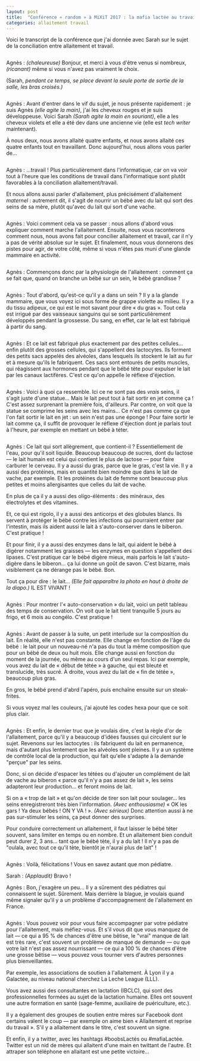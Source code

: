 ```yaml
---
layout: post
title:  "Conférence « random » à MiXiT 2017 : la mafia lactée au travail"
categories: allaitement travail
---
```


<!-- "sale", dit Tûtie -->
<style>
.post img {
    border: 1px solid #ccc;
}
.post .name {
    font-variant: small-caps;
}
.name.agnes {
    /*color: red;*/
}
.name.sarah {
    /*color: rebeccapurple;*/
}
.didascalie {
    font-style: italic;
}
</style>

Voici le transcript de la conférence que j'ai donnée avec Sarah sur le sujet de la conciliation entre allaitement et travail.

<!-- more -->

<img src="/img/2017/mafia-lactee/slide-0.png" alt="">

<span class="name agnes">Agnès</span> : <em class="didascalie">(chaleureuse)</em> Bonjour, et merci à vous d'être venus si nombreux, <em class="didascalie">(ricanant)</em> même si vous n'avez pas vraiment le choix.

(<span class="name sarah">Sarah,</span> <em class="didascalie">pendant ce temps, se place devant la seule porte de sortie de la salle, les bras croisés.)</em>

<img src="/img/2017/mafia-lactee/slide-1.png" alt="">

<span class="name agnes">Agnès</span> : Avant d'entrer dans le vif du sujet, je nous présente rapidement : je suis Agnès <em class="didascalie">(elle agite la main)</em>, j'ai les cheveux rouges et je suis développeuse. Voici Sarah <em class="didascalie">(Sarah agite la main en souriant)</em>, elle a les cheveux violets et elle a été dev dans une ancienne vie (elle est _tech writer_ maintenant).

À nous deux, nous avons allaité quatre enfants, et nous avons allaité ces quatre enfants tout en travaillant. Donc aujourd'hui, nous allons vous parler de…

<img src="/img/2017/mafia-lactee/slide-2.png" alt="">

<span class="name agnes">Agnès :</span> …travail ! Plus particulièrement dans l'informatique, car on va voir tout à l'heure que  les conditions de travail dans l'informatique sont plutôt favorables à la conciliation allaitement/travail.

Et nous allons aussi parler d'allaitement, plus précisément d'allaitement _maternel_ : autrement dit, il s'agit de nourrir un bébé avec du lait qui sort des seins de sa mère, plutôt qu'avec du lait qui sort d'une vache.

<img src="/img/2017/mafia-lactee/slide-3.png" alt="">

<span class="name agnes">Agnès :</span> Voici comment cela va se passer : nous allons d'abord vous expliquer comment marche l'allaitement. Ensuite, nous vous raconterons comment nous, nous avons fait pour concilier allaitement et travail, car il n'y a pas de vérité absolue sur le sujet. Et finalement, nous vous donnerons des pistes pour agir, de votre côté, même si vous n'êtes pas muni d'une glande mammaire en activité.

<img src="/img/2017/mafia-lactee/slide-4.png" alt="">

<span class="name agnes">Agnès :</span> Commençons donc par la physiologie de l'allaitement : comment ça se fait que, quand on branche un bébé sur un sein, le bébé grandisse ?

<map name="map5">
    <area shape="rect" coords="0,488,398,534" href="https://commons.wikimedia.org/w/index.php?curid=2676813" alt="Source : Patrick J. Lynch, medical illustrator, CC BY 3.0">
</map>
<img src="/img/2017/mafia-lactee/slide-5.png" alt="" usemap="#map5">

<span class="agnes name">Agnès :</span> Tout d'abord, qu'est-ce qu'il y a dans un sein ? Il y a la glande mammaire, que vous voyez ici sous forme de grappe violette au milieu. Il y a du tissu adipeux, ce qui est le mot savant pour dire « du gras ». Tout cela est irrigué par des vaisseaux sanguins qui se sont particulièrement développés pendant la grossesse. Du sang, en effet, car le lait est fabriqué à partir du sang. 

<img src="/img/2017/mafia-lactee/slide-6.png" alt="">

<span class="agnes name">Agnès :</span> Et ce lait est fabriqué plus exactement par des petites cellules… enfin plutôt des grosses cellules, qui s'appellent des lactocytes. Ils forment des petits sacs appelés des alvéoles, dans lesquels ils stockent le lait au fur et à mesure qu'ils le fabriquent. Ces sacs sont entourés de petits muscles, qui réagissent aux hormones pendant que le bébé tète pour expulser le lait par les canaux lactifères. C'est ce qu'on appelle le réflexe d'éjection.

<img src="/img/2017/mafia-lactee/slide-7.png" alt="">

<span class="agnes name">Agnès :</span> Voici à quoi ça ressemble. Ici ce ne sont pas des _vrais_ seins, il s'agit juste d'une statue… Mais le lait peut tout à fait sortir en jet comme ça ! C'est assez surprenant la première fois, d'ailleurs. Par contre, on voit que la statue se comprime les seins avec les mains… Ce n'est pas comme ça que l'on fait sortir le lait en jet : un sein n'est pas une éponge ! Pour faire sortir le lait comme ça, il suffit de provoquer le réflexe d'éjection dont je parlais tout à l'heure, par exemple en mettant un bébé à téter.

<img src="/img/2017/mafia-lactee/slide-8.png" alt="">

<span class="agnes name">Agnès :</span> Ce lait qui sort allègrement, que contient-il ? Essentiellement de l'eau, pour qu'il soit liquide. Beaucoup beaucoup de sucres, dont du lactose — le lait humain est celui qui contient le plus de lactose — pour faire carburer le cerveau. Il y a aussi du gras, parce que le gras, c'est la vie. Il y a aussi des protéines, mais en quantité bien moindre que dans le lait de vache, par exemple. Et les protéines du lait de femme sont beaucoup plus petites et moins allergisantes que celles du lait de vache.

En plus de ça il y a aussi des oligo-éléments : des minéraux, des électrolytes et des vitamines.

Et, ce qui est rigolo, il y a aussi des anticorps et des globules blancs. Ils servent à protéger le bébé contre les infections qui pourraient entrer par l'intestin, mais ils aident aussi le lait à s'auto-conserver dans le biberon. C'est pratique !

Et pour finir, il y a aussi des enzymes dans le lait, qui aident le bébé à digérer notamment les graisses — les enzymes en question s'appellent des lipases. C'est pratique car le bébé digère mieux, mais parfois le lait s'auto-digère dans le biberon… ça lui donne un goût de savon. C'est bizarre, mais visiblement ça ne dérange pas le bébé. Bon.


Tout ça pour dire : le lait… <em class="didascalie">(Elle fait apparaître la photo en haut à droite de la diapo.)</em> IL EST VIVANT !

<map name="map9">
    <area alt="Source : Lactissima" href="http://www.lactissima.com/a-tire-d-ailes/la-conservation-du-lait-maternel/" coords="13,409,195,456" shape="rect">
</map>
<img src="/img/2017/mafia-lactee/slide-9.png" alt="" usemap="#map9">

<span class="agnes name">Agnès :</span> Pour montrer l'« auto-conservation » du lait, voici un petit tableau des temps de conservation. On voit que le lait tient tranquille 5 jours au frigo, et 6 mois au congélo. C'est pratique ! 

<img src="/img/2017/mafia-lactee/slide-10.png" alt="">

<span class="agnes name">Agnès :</span> Avant de passer à la suite, un petit interlude sur la composition du lait. En réalité, elle n'est pas constante. Elle change en fonction de l'âge du bébé : le lait pour un nouveau-né n'a pas du tout la même composition que pour un bébé de deux ou huit mois. Elle change aussi en fonction du moment de la journée, ou même au cours d'un seul repas. Ici par exemple, vous avez du lait de « début de tétée » à gauche, qui est bleuté et translucide, très sucré. À droite, vous avez du lait de « fin de tétée », beaucoup plus gras.

En gros, le bébé prend d'abrd l'apéro, puis enchaîne ensuite sur un steak-frites.

Si vous voyez mal les couleurs, j'ai ajouté les codes hexa pour que ce soit plus clair.

<img src="/img/2017/mafia-lactee/slide-11.png" alt="">

<span class="agnes name">Agnès :</span> Et enfin, le dernier truc que je voulais dire, c'est la règle d'or de l'allaitement, parce qu'il y a beaucoup d'idées fausses qui circulent sur le sujet. Revenons sur les lactocytes : ils fabriquent du lait en permanence, mais d'autant plus lentement que les alvéoles sont pleines. Il y a un système de contrôle local de la production, qui fait qu'elle s'adapte à la demande "perçue" par les seins.

Donc, si on décide d'espacer les tétées ou d'ajouter un complément de lait de vache au biberon « parce qu'il n'y a pas assez de lait », les seins adapteront leur production… et feront moins de lait.

Si on a « trop de lait » et qu'on décide de tirer son lait pour soulager… les seins enregistreront très bien l'information. <em class="didascalie">(Avec enthousiasme)</em> « OK les gars ! Ya deux bébés ! ON Y VA ! ». <em class="didascalie">(Avec sérieux)</em> Donc attention aussi à ne pas sur-stimuler les seins, ça peut donner des surprises.

Pour conduire correctement un allaitement, il faut laisser le bébé téter souvent, sans limiter en temps ou en nombre. Et un allaitement bien conduit peut durer 2, 3 ans… tant que le bébé tète, il y a du lait ! Il n'y a pas de "oulala, avec tout ce qu'il tète, bientôt je n'aurai plus de lait" !

<img src="/img/2017/mafia-lactee/slide-12.png" alt="">

<span class="name agnes">Agnès :</span> Voilà, félicitations ! Vous en savez autant que mon pédiatre.

<span class="name sarah">Sarah :</span> <em class="didascalie">(Applaudit)</em> Bravo !

<span class="name agnes">Agnès :</span> Bon, j'exagère un peu… Il y a sûrement des pédiatres qui connaissent le sujet. Sûrement. Mais derrière la blague, je voulais quand même signaler qu'il y a un problème d'accompagnement de l'allaitement en France.

<img src="/img/2017/mafia-lactee/slide-13.png" alt="">

<span class="name agnes">Agnès :</span> Vous pouvez voir pour vous faire accompagner par votre pédiatre pour l'allaitement, mais méfiez-vous. Et s'il vous dit que vous manquez de lait — ce qui a 95 % de chances d'être une bêtise, le "vrai" manque de lait est très rare, c'est souvent un problème de manque de demande — ou que votre lait n'est pas assez nourrissant — ce qui a 100 % de chances d'être une grosse bêtise — vous pouvez vous tourner vers d'autres personnes plus bienveillantes.

Par exemple, les associations de soutien à l'allaitement. À Lyon il y a Galactée, au niveau national cherchez La Leche League (LLL).

Vous avez aussi des consultantes en lactation (IBCLC), qui sont des professionnelles formées au sujet de la lactation humaine. Elles ont souvent une autre formation en santé (sage-femme, auxiliaire de puériculture, etc.).

Il y a également des groupes de soutien entre mères sur Facebook dont certains valent le coup — par exemple on aime bien « Allaitement et reprise du travail ». S'il y a allaitement dans le titre, c'est souvent un signe.

Et enfin, il y a twitter, avec les hashtags #boobsLactés ou #mafiaLactée. Twitter est un nid de mères qui allaitent d'une main en twittant de l'autre. Et attraper son téléphone en allaitant est une petite victoire…

<img src="/img/2017/mafia-lactee/slide-14.png" alt="">
<img src="/img/2017/mafia-lactee/slide-15.png" alt="">
<img src="/img/2017/mafia-lactee/slide-16.png" alt="">
<img src="/img/2017/mafia-lactee/slide-17.png" alt="">
<img src="/img/2017/mafia-lactee/slide-18.png" alt="">
<img src="/img/2017/mafia-lactee/slide-19.png" alt="">
<img src="/img/2017/mafia-lactee/slide-20.png" alt="">
<img src="/img/2017/mafia-lactee/slide-21.png" alt="">
<img src="/img/2017/mafia-lactee/slide-22.png" alt="">
